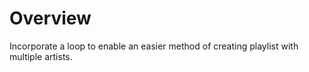 # Overview 
Incorporate a loop to enable an easier method of creating playlist with multiple artists. 